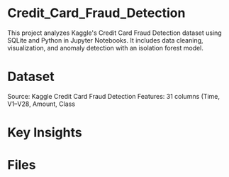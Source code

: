 # Credit_Card_Fraud_Detection
This project analyzes Kaggle's Credit Card Fraud Detection dataset using SQLite and Python in Jupyter Notebooks. It includes data cleaning, visualization, and anomaly detection with an isolation forest model.

# Dataset
Source: Kaggle Credit Card Fraud Detection
Features: 31 columns (Time, V1–V28, Amount, Class

# Key Insights


# Files
